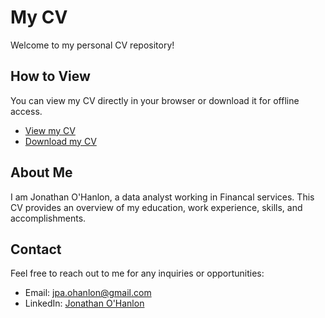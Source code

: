 # My CV

Welcome to my personal CV repository!

## How to View

You can view my CV directly in your browser or download it for offline access.

- [View my CV](path/to/your/cv.pdf)
- [Download my CV](path/to/your/cv.pdf)

## About Me

I am Jonathan O'Hanlon, a data analyst working in Financal services. This CV provides an overview of my education, work experience, skills, and accomplishments.

## Contact

Feel free to reach out to me for any inquiries or opportunities:

- Email: [jpa.ohanlon@gmail.com](mailto:your.email@example.com)
- LinkedIn: [Jonathan O'Hanlon](https://www.linkedin.com/in/jonathan-ohanlon/)
